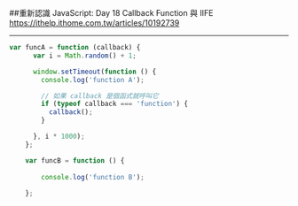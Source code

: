 ##重新認識 JavaScript: Day 18 Callback Function 與 IIFE
https://ithelp.ithome.com.tw/articles/10192739

---

``` js
var funcA = function (callback) {
      var i = Math.random() + 1;

      window.setTimeout(function () {
        console.log('function A');

        // 如果 callback 是個函式就呼叫它
        if (typeof callback === 'function') {
          callback();
        }

      }, i * 1000);
    };

    var funcB = function () {
      
        console.log('function B');
      
    };
```